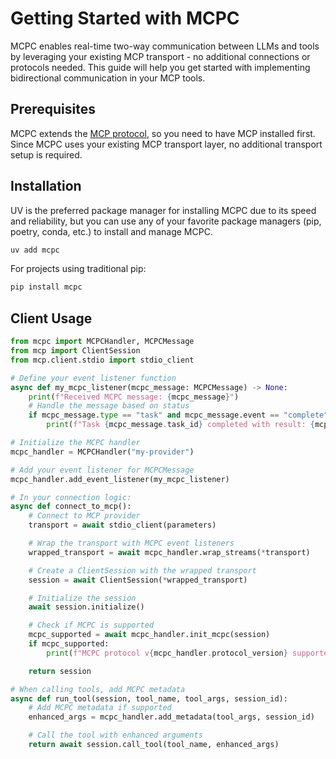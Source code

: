 # Getting Started with MCPC

MCPC enables real-time two-way communication between LLMs and tools by leveraging your existing MCP transport - no additional connections or protocols needed. This guide will help you get started with implementing bidirectional communication in your MCP tools.

## Prerequisites

MCPC extends the [MCP protocol](https://github.com/modelcontextprotocol/python-sdk), so you need to have MCP installed first. Since MCPC uses your existing MCP transport layer, no additional transport setup is required.

## Installation

UV is the preferred package manager for installing MCPC due to its speed and reliability, but you can use any of your favorite package managers (pip, poetry, conda, etc.) to install and manage MCPC.

```bash
uv add mcpc
```

For projects using traditional pip:

```bash
pip install mcpc
```

## Client Usage

```python
from mcpc import MCPCHandler, MCPCMessage
from mcp import ClientSession
from mcp.client.stdio import stdio_client

# Define your event listener function
async def my_mcpc_listener(mcpc_message: MCPCMessage) -> None:
    print(f"Received MCPC message: {mcpc_message}")
    # Handle the message based on status
    if mcpc_message.type == "task" and mcpc_message.event == "complete":
        print(f"Task {mcpc_message.task_id} completed with result: {mcpc_message.result}")

# Initialize the MCPC handler
mcpc_handler = MCPCHandler("my-provider")

# Add your event listener for MCPCMessage
mcpc_handler.add_event_listener(my_mcpc_listener)

# In your connection logic:
async def connect_to_mcp():
    # Connect to MCP provider
    transport = await stdio_client(parameters)

    # Wrap the transport with MCPC event listeners
    wrapped_transport = await mcpc_handler.wrap_streams(*transport)

    # Create a ClientSession with the wrapped transport
    session = await ClientSession(*wrapped_transport)

    # Initialize the session
    await session.initialize()

    # Check if MCPC is supported
    mcpc_supported = await mcpc_handler.init_mcpc(session)
    if mcpc_supported:
        print(f"MCPC protocol v{mcpc_handler.protocol_version} supported")

    return session

# When calling tools, add MCPC metadata
async def run_tool(session, tool_name, tool_args, session_id):
    # Add MCPC metadata if supported
    enhanced_args = mcpc_handler.add_metadata(tool_args, session_id)

    # Call the tool with enhanced arguments
    return await session.call_tool(tool_name, enhanced_args)
```
